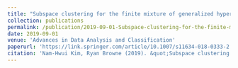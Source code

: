 ```yaml
---
title: "Subspace clustering for the finite mixture of generalized hyperbolic distributions"
collection: publications
permalink: /publication/2019-09-01-Subspace-clustering-for-the-finite-mixture-of-generalized-hyperbolic-distributions
date: 2019-09-01
venue: 'Advances in Data Analysis and Classification'
paperurl: 'https://link.springer.com/article/10.1007/s11634-018-0333-2'
citation: 'Nam-Hwui Kim, Ryan Browne (2019). &quot;Subspace clustering for the finite mixture of generalized hyperbolic distributions.&quot; <i>Advances in Data Analysis and Classification</i>. 13(3).'
---
```


<!--excerpt: 'The finite mixture of generalized hyperbolic distributions is a flexible model for clustering, but its large number of parameters for estimation, especially in high dimensions, can make it computationally expensive to work with. In light of this issue, we provide an extension of the subspace clustering technique developed for finite Gaussian mixtures to that of generalized hyperbolic distribution. The methodology will be demonstrated with numerical experiments.'

[Download paper here](https://link.springer.com/article/10.1007/s11634-018-0333-2)

Recommended citation: Nam-Hwui Kim, Ryan Browne (2019). &quot;Subspace clustering for the finite mixture of generalized hyperbolic distributions.&quot; <i>Advances in Data Analysis and Classification</i>. 13(3).-->
